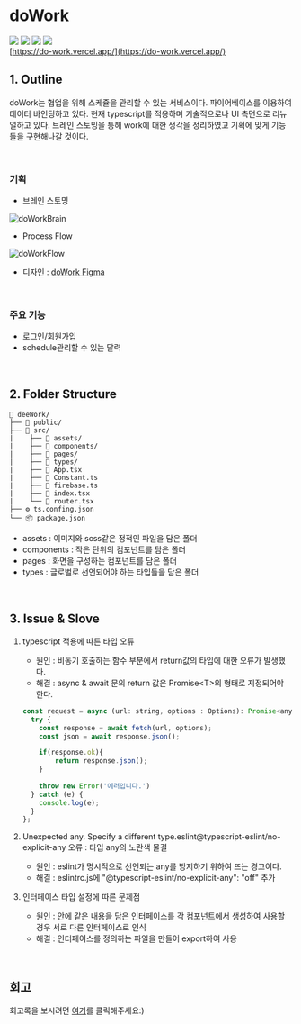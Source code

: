 # doWork

<img src="https://img.shields.io/badge/-SCSS-CC6699?style=flat&logo=sass&logoColor=white"> <img src="https://img.shields.io/badge/-react-61DAFB?style=flat&logo=react&logoColor=white"> <img src="https://img.shields.io/badge/Typescript-3178C6?style=flat&logo=Typescript&logoColor=white"> <img src="https://img.shields.io/badge/Firebase-FFCA28?style=flat&logo=Firebase&logoColor=white"> <br>
[https://do-work.vercel.app/](https://do-work.vercel.app/)
<br>

## 1. Outline

doWork는 협업을 위해 스케쥴을 관리할 수 있는 서비스이다. 파이어베이스를 이용하여 데이터 바인딩하고 있다. 현재 typescript를 적용하며 기술적으로나 UI 측면으로 리뉴얼하고 있다. 브레인 스토밍을 통해 work에 대한 생각을 정리하였고 기획에 맞게 기능들을 구현해나갈 것이다.

<br>

### 기획
- 브레인 스토밍

![doWorkBrain](https://user-images.githubusercontent.com/92196967/202966960-321eff7a-012d-443c-9e1a-e53c7881b850.png)

- Process Flow

![doWorkFlow](https://user-images.githubusercontent.com/92196967/202952939-79eb0769-8bba-4759-9071-19644c2cbf3d.png)

- 디자인 : [doWork Figma](https://www.figma.com/file/sMXTsGVLePYJwoEsA1e26n/doWork?node-id=0%3A1&t=GqktNgDIHzG0dZMa-0)

<br>


### 주요 기능
- 로그인/회원가입
- schedule관리할 수 있는 달력


<br>

## 2. Folder Structure

```
📁 deeWork/
├── 📁 public/
├── 📁 src/
|    ├── 📁 assets/
|    ├── 📁 components/
|    ├── 📁 pages/
|    ├── 📁 types/
|    ├── 📜 App.tsx
|    ├── 📜 Constant.ts
|    ├── 📜 firebase.ts
|    ├── 📜 index.tsx
|    └── 📜 router.tsx
├── ⚙️ ts.confing.json
└── 📦 package.json
```
- assets : 이미지와 scss같은 정적인 파일을 담은 폴더
- components : 작은 단위의 컴포넌트를 담은 폴더
- pages : 화면을 구성하는 컴포넌트를 담은 폴더
- types : 글로벌로 선언되어야 하는 타입들을 담은 폴더

<br>

## 3. Issue & Slove

1. typescript 적용에 따른 타입 오류
    - 원인 : 비동기 호출하는 함수 부분에서 return값의 타입에 대한 오류가 발생했다. 
    - 해결 : async & await 문의 return 값은 Promise\<T\>의 형태로 지정되어야 한다.
    ```javascript
    const request = async (url: string, options : Options): Promise<any> => {
      try {
        const response = await fetch(url, options);
        const json = await response.json();

        if(response.ok){
            return response.json();
        }
        
        throw new Error('에러입니다.')
      } catch (e) {
        console.log(e);
      }
    };
    ```

2. Unexpected any. Specify a different type.eslint@typescript-eslint/no-explicit-any 오류 : 타입 any의 노란색 물결
    - 원인 : eslint가 명시적으로 선언되는 any를 방지하기 위하여 뜨는 경고이다.
    - 해결 : eslintrc.js에 "@typescript-eslint/no-explicit-any": "off" 추가
    
3. 인터페이스 타입 설정에 따른 문제점
    - 원인 : 안에 같은 내용을 담은 인터페이스를 각 컴포넌트에서 생성하여 사용할 경우 서로 다른 인터페이스로 인식
    - 해결 : 인터페이스를 정의하는 파일을 만들어 export하여 사용
    

<br>

## 회고
회고록을 보시려면 [여기](https://velog.io/@dee0518/memoir-doWork)를 클릭해주세요:)
